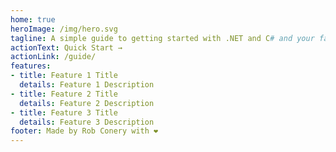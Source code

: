 ```yaml
---
home: true
heroImage: /img/hero.svg
tagline: A simple guide to getting started with .NET and C# and your favorite web framework.
actionText: Quick Start →
actionLink: /guide/
features:
- title: Feature 1 Title
  details: Feature 1 Description
- title: Feature 2 Title
  details: Feature 2 Description
- title: Feature 3 Title
  details: Feature 3 Description
footer: Made by Rob Conery with ❤️
---
```

